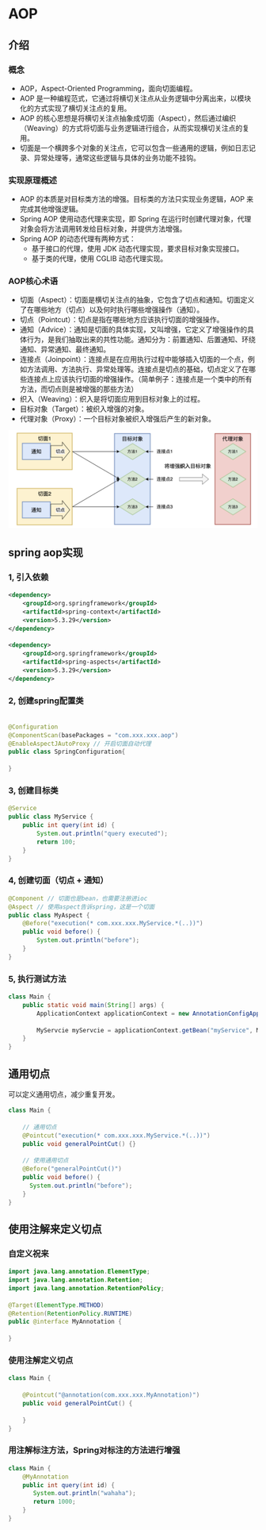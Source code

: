 # AOP
## 介绍

### 概念
- AOP，Aspect-Oriented Programming，面向切面编程。  
- AOP 是一种编程范式，它通过将横切关注点从业务逻辑中分离出来，以模块化的方式实现了横切关注点的复用。  
- AOP 的核心思想是将横切关注点抽象成切面（Aspect），然后通过编织（Weaving）的方式将切面与业务逻辑进行组合，从而实现横切关注点的复用。
- 切面是一个横跨多个对象的关注点，它可以包含一些通用的逻辑，例如日志记录、异常处理等，通常这些逻辑与具体的业务功能不挂钩。

### 实现原理概述

- AOP 的本质是对目标类方法的增强。目标类的方法只实现业务逻辑，AOP 来完成其他增强逻辑。
- Spring AOP 使用动态代理来实现，即 Spring 在运行时创建代理对象，代理对象会将方法调用转发给目标对象，并提供方法增强。
- Spring AOP 的动态代理有两种方式：
  - 基于接口的代理，使用 JDK 动态代理实现，要求目标对象实现接口。
  - 基于类的代理，使用 CGLIB 动态代理实现。

### AOP核心术语
- 切面（Aspect）：切面是横切关注点的抽象，它包含了切点和通知。切面定义了在哪些地方（切点）以及何时执行哪些增强操作（通知）。
- 切点（Pointcut）：切点是指在哪些地方应该执行切面的增强操作。
- 通知（Advice）：通知是切面的具体实现，又叫增强，它定义了增强操作的具体行为，是我们抽取出来的共性功能。通知分为：前置通知、后置通知、环绕通知、异常通知、最终通知。
- 连接点（Joinpoint）：连接点是在应用执行过程中能够插入切面的一个点，例如方法调用、方法执行、异常处理等。连接点是切点的基础，切点定义了在哪些连接点上应该执行切面的增强操作。（简单例子：连接点是一个类中的所有方法，而切点则是被增强的那些方法）
- 织入（Weaving）：织入是将切面应用到目标对象上的过程。
- 目标对象（Target）：被织入增强的对象。
- 代理对象（Proxy）：一个目标对象被织入增强后产生的新对象。

![img.png](aopekyword.png)

## spring aop实现
### 1, 引入依赖
```xml
<dependency>
    <groupId>org.springframework</groupId>
    <artifactId>spring-context</artifactId>
    <version>5.3.29</version>
</dependency>

<dependency>
    <groupId>org.springframework</groupId>
    <artifactId>spring-aspects</artifactId>
    <version>5.3.29</version>
</dependency>
```

### 2, 创建spring配置类
```java

@Configuration
@ComponentScan(basePackages = "com.xxx.xxx.aop")
@EnableAspectJAutoProxy // 开启切面自动代理
public class SpringConfiguration{
    
}
```

### 3, 创建目标类
```java
@Service
public class MyService {
    public int query(int id) {
        System.out.println("query executed");
        return 100;
    }
}
```

### 4, 创建切面（切点 + 通知）
```java
@Component // 切面也是bean，也需要注册进ioc
@Aspect // 使用aspect告诉spring，这是一个切面
public class MyAspect {
    @Before("execution(* com.xxx.xxx.MyService.*(..))")
    public void before() {
        System.out.println("before");
    }  
}
```

### 5, 执行测试方法
```java
class Main {
    public static void main(String[] args) {
        ApplicationContext applicationContext = new AnnotationConfigApplicationContext(SprngConfiguration.class);
        
        MyServcie myServcie = applicationContext.getBean("myService", MyService.class);
    }
}
```

## 通用切点
可以定义通用切点，减少重复开发。
```java
class Main {
    
    // 通用切点
    @Pointcut("execution(* com.xxx.xxx.MyService.*(..))")
    public void generalPointCut() {}
    
    // 使用通用切点
    @Before("generalPointCut()")
    public void before() {
      System.out.println("before");
    }
}
```

## 使用注解来定义切点
### 自定义祝来

```java
import java.lang.annotation.ElementType;
import java.lang.annotation.Retention;
import java.lang.annotation.RetentionPolicy;

@Target(ElementType.METHOD)
@Retention(RetentionPolicy.RUNTIME)
public @interface MyAnnotation {

}
```

### 使用注解定义切点
```java
class Main {
    
    @Pointcut("@annotation(com.xxx.xxx.MyAnnotation)")
    public void generalPointCut() {
        
    }
}
```

### 用注解标注方法，Spring对标注的方法进行增强
```java
class Main {
    @MyAnnotation
    public int query(int id) {
       System.out.println("wahaha");
       return 1000;
    }
}
```


